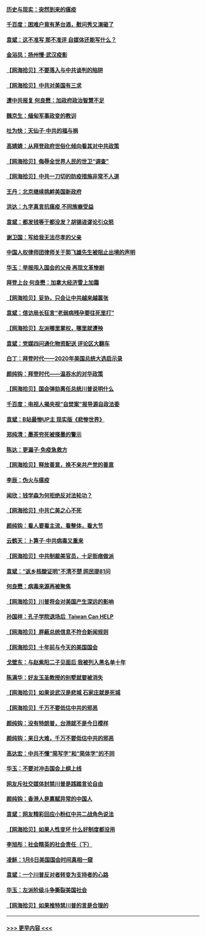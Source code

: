 #### [历史与现实：突然到来的瘟疫](../pages/nsc993/n12738507.md?t=02071751) 
#### [千百度：困难户竟有茅台酒，慰问秀又演砸了](../pages/nsc993/n12738362.md?t=02071751) 
#### [袁斌：这不准写 那不准评 自媒体还能写什么？](../pages/nsc993/n12737833.md?t=02071751) 
#### [金浴凤：扬州慢‧武汉疫影](../pages/nsc993/n12737248.md?t=02071751) 
#### [【网海拾贝】不要落入与中共谈判的陷阱](../pages/nsc993/n12735229.md?t=02071751) 
#### [【网海拾贝】中共对美国有三求](../pages/nsc993/n12735197.md?t=02071751) 
#### [遭中共报复 何良懋：加政府政治智慧不足](../pages/nsc993/n12734323.md?t=02071751) 
#### [魏京生：缅甸军事政变的教训](../pages/nsc993/n12732470.md?t=02071751) 
#### [吐为快：天仙子·中共的福与祸](../pages/nsc993/n12732165.md?t=02071751) 
#### [高婧婧：从拜登政府世俗化倾向看其对中共政策](../pages/nsc993/n12730028.md?t=02071751) 
#### [【网海拾贝】侮辱全世界人民的世卫“调查”](../pages/nsc993/n12727884.md?t=02071751) 
#### [【网海拾贝】中共一刀切的防疫措施非常不人道](../pages/nsc993/n12724879.md?t=02071751) 
#### [王丹：北京继续挑衅美国新政府](../pages/nsc993/n12722456.md?t=02071751) 
#### [洪达：九字真言抗瘟疫 不同族裔受益](../pages/nsc993/n12722448.md?t=02071751) 
#### [袁斌：都发钱等于都没发？胡锡进谬论引众怒](../pages/nsc993/n12722393.md?t=02071751) 
#### [谢卫国：写给我无法尽孝的父亲](../pages/nsc993/n12720325.md?t=02071751) 
#### [中国人权律师团律师关于郭飞雄先生被阻止出境的声明](../pages/nsc993/n12720203.md?t=02071751) 
#### [华玉：举报闯入国会的父母 再现文革惨剧](../pages/nsc993/n12719070.md?t=02071751) 
#### [拜登上台 何良懋：加拿大经济雪上加霜](../pages/nsc993/n12718943.md?t=02071751) 
#### [【网海拾贝】妥协，只会让中共越来越嚣张](../pages/nsc993/n12717392.md?t=02071751) 
#### [袁斌：信访局长狂言“老弱病残孕要往死里打”](../pages/nsc993/n12717343.md?t=02071751) 
#### [【网海拾贝】左派哪里掌权，哪里就遭殃](../pages/nsc993/n12715009.md?t=02071751) 
#### [袁斌：党媒四问通化物资配送 评论区大翻车](../pages/nsc993/n12714950.md?t=02071751) 
#### [白丁：拜登时代——2020年美国总统大选启示录](../pages/nsc993/n12714920.md?t=02071751) 
#### [颜纯钩：拜登时代——温吞水的对华政策](../pages/nsc993/n12713245.md?t=02071751) 
#### [【网海拾贝】国会弹劾离任总统川普说明什么](../pages/nsc993/n12712816.md?t=02071751) 
#### [千百度：电视人揭央视“自焚案”报导源自政法委](../pages/nsc993/n12709760.md?t=02071751) 
#### [袁斌：B站最惨UP主 现实版《悲惨世界》](../pages/nsc993/n12709686.md?t=02071751) 
#### [郑纯清：墨茶穷死被搽墨的警示](../pages/nsc993/n12709262.md?t=02071751) 
#### [陈达：更漏子·免疫急救方](../pages/nsc993/n12709244.md?t=02071751) 
#### [【网海拾贝】释放善意，换不来共产党的善意](../pages/nsc993/n12708361.md?t=02071751) 
#### [李辰：伪火与瘟疫](../pages/nsc993/n12707981.md?t=02071751) 
#### [闻欣：钱学森为何拒绝反对法轮功？](../pages/nsc993/n12707407.md?t=02071751) 
#### [【网海拾贝】中共亡美之心不死](../pages/nsc993/n12707621.md?t=02071751) 
#### [颜纯钩：看人要看主流，看整体，看大节](../pages/nsc993/n12707536.md?t=02071751) 
#### [云鹤天：卜算子‧中共病毒又重来](../pages/nsc993/n12707408.md?t=02071751) 
#### [【网海拾贝】中共制裁美官员，十足街痞做派](../pages/nsc993/n12705115.md?t=02071751) 
#### [袁斌：“返乡核酸证明”不清不楚 网民提81问](../pages/nsc993/n12704982.md?t=02071751) 
#### [何良懋：病毒来源再被聚焦](../pages/nsc993/n12704944.md?t=02071751) 
#### [【网海拾贝】川普将会对美国产生深远的影响](../pages/nsc993/n12703045.md?t=02071751) 
#### [孙国祥：孔子学院退场后  Taiwan Can HELP](../pages/nsc993/n12702430.md?t=02071751) 
#### [【网海拾贝】屏蔽总统信息不符合新闻规则](../pages/nsc993/n12699998.md?t=02071751) 
#### [【网海拾贝】十年前与今天的美国国会](../pages/nsc993/n12696993.md?t=02071751) 
#### [戈壁东：与赵紫阳二子见面后 我被列入黑名单十年](../pages/nsc993/n12696215.md?t=02071751) 
#### [陈满华：好友玉圣教授的别墅就要被消失](../pages/nsc993/n12695411.md?t=02071751) 
#### [【网海拾贝】如果说武汉是悲城 石家庄就是死城](../pages/nsc993/n12694589.md?t=02071751) 
#### [【网海拾贝】千万不要低估中共的邪恶](../pages/nsc993/n12692771.md?t=02071751) 
#### [颜纯钩：没有特朗普，台港就不是今日模样](../pages/nsc993/n12692678.md?t=02071751) 
#### [颜纯钩：来日大难，千万不要低估中共的邪恶](../pages/nsc993/n12692080.md?t=02071751) 
#### [高达宏：中共不懂“简写字”和“简体字”的不同](../pages/nsc993/n12692068.md?t=02071751) 
#### [华玉：不要对冲击国会上纲上线](../pages/nsc993/n12689948.md?t=02071751) 
#### [网友斥社交媒体封禁川普是践踏言论自由](../pages/nsc993/n12687482.md?t=02071751) 
#### [颜纯钩：香港人是禀赋异常的中国人](../pages/nsc993/n12685142.md?t=02071751) 
#### [袁斌：网友精彩回应小粉红中共二战角色说法](../pages/nsc993/n12684994.md?t=02071751) 
#### [【网海拾贝】如果人性变坏 什么好制度都没用](../pages/nsc993/n12683000.md?t=02071751) 
#### [李旭彤：社会精英的社会责任（下）](../pages/nsc993/n12680604.md?t=02071751) 
#### [凌稣：1月6日美国国会时间真相一窥](../pages/nsc993/n12682780.md?t=02071751) 
#### [袁斌：一个川普反对者转变为支持者的心路](../pages/nsc993/n12682700.md?t=02071751) 
#### [华玉：左派阶级斗争撕裂美国社会](../pages/nsc993/n12681226.md?t=02071751) 
#### [【网海拾贝】如果推特禁川普的言是合理的](../pages/nsc993/n12681232.md?t=02071751) 

----
#### [ >>> 更早内容 <<< ](../indexes/nsc993-earlier.md)
